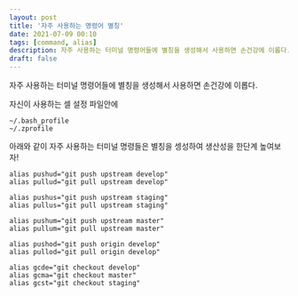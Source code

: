 ```yaml
---
layout: post
title: '자주 사용하는 명령어 별칭'
date: 2021-07-09 00:10
tags: [command, alias]
description: 자주 사용하는 터미널 명령어들에 별칭을 생성해서 사용하면 손건강에 이롭다.
draft: false
---
```


자주 사용하는 터미널 명령어들에 별칭을 생성해서 사용하면 손건강에 이롭다.


자신이 사용하는 셀 설정 파일안에
```
~/.bash_profile 
~/.zprofile
```

아래와 같이 자주 사용하는 터미널 명령들은 별칭을 셍성하여 생산성을 한단계 높여보자!

```shell script
alias pushud="git push upstream develop"
alias pullud="git pull upstream develop"

alias pushus="git push upstream staging"
alias pullus="git pull upstream staging"

alias pushum="git push upstream master"
alias pullum="git pull upstream master"

alias pushod="git push origin develop"
alias pullod="git pull origin develop"

alias gcde="git checkout develop"
alias gcma="git checkout master"
alias gcst="git checkout staging"
```

